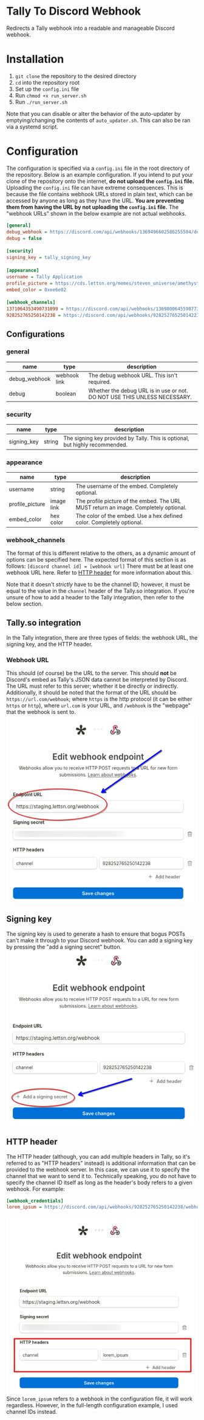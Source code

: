 # Tally To Discord Webhook
Redirects a Tally webhook into a readable and manageable Discord webhook.

# Installation
1. `git clone` the repository to the desired directory
2. `cd` into the repository root
3. Set up the `config.ini` file
4. Run `chmod +x run_server.sh`
5. Run `./run_server.sh`

Note that you can disable or alter the behavior of the auto-updater by emptying/changing the contents of 
`auto_updater.sh`. This can also be ran via a systemd script.

# Configuration
The configuration is specified via a `config.ini` file in the root directory of the repository. Below is an example
configuration. If you intend to put your clone of the repository onto the internet, **do not upload the `config.ini`
file.** Uploading the `config.ini` file can have extreme consequences. This is because the file contains webhook URLs
stored in plain text, which can be accessed by anyone as long as they have the URL. **You are preventing them from 
having the URL by not uploading the `config.ini` file.** The "webhook URLs" shown in the below example are not actual
webhooks.
```ini
[general]
debug_webhook = https://discord.com/api/webhooks/1369496602586255504/debug
debug = false

[security]
signing_key = tally_signing_key

[appearance]
username = Tally Application
profile_picture = https://cds.lettsn.org/memes/steven_universe/amethyst_consumes_steven_cropped.png
embed_color = 0xee6e02

[webhook_channels]
1371064353490731099 = https://discord.com/api/webhooks/1369800645598773340/webhook
928252765250142238 = https://discord.com/api/webhooks/928252765250142238/webhook2
```
## Configurations
### general
| name          | type         | description                                                                |
|---------------|--------------|----------------------------------------------------------------------------|
| debug_webhook | webhook link | The debug webhook URL. This isn't required.                                |
| debug         | boolean      | Whether the debug URL is in use or not. DO NOT USE THIS UNLESS NECESSARY.  |

### security
| name        | type   | description                                                                   |
|-------------|--------|-------------------------------------------------------------------------------|
| signing_key | string | The signing key provided by Tally. This is optional, but highly recommended.  |

### appearance
| name            | type       | description                                                                          |
|-----------------|------------|--------------------------------------------------------------------------------------|
| username        | string     | The username of the embed. Completely optional.                                      |
| profile_picture | image link | The profile picture of the embed. The URL MUST return an image. Completely optional. |
| embed_color     | hex color  | The color of the embed. Use a hex defined color. Completely optional.                |

### webhook_channels
The format of this is different relative to the others, as a dynamic amount of options can be specified here. The
expected format of this section is as follows:
`[discord channel id] = [webhook url]`
There must be at least one webhook URL here. Refer to [HTTP header](#http-header) for more information about this.

Note that it doesn't *strictly* have to be the channel ID; however, it must be equal to the value in the `channel`
header of the Tally.so integration. If you're unsure of how to add a header to the Tally integration, then refer to the
below section.

## Tally.so integration
In the Tally integration, there are three types of fields: the webhook URL, the signing key, and the HTTP header.

### Webhook URL
This should (of course) be the URL to the server. This should **not** be Discord's embed as Tally's JSON data
cannot be interpreted by Discord. The URL must refer to this server; whether it be directly or indirectly. Additionally,
it should be noted that the format of the URL should be `https://url.com/webhook`; where `https` is the http protocol
(it can be either `https` or `http`), where `url.com` is your URL, and `/webhook` is the "webpage" that the webhook is
sent to.
![endpoint url](/github_static/endpoint_url.png)

## Signing key
The signing key is used to generate a hash to ensure that bogus POSTs can't make it through to your Discord webhook.
You can add a signing key by pressing the "add a signing secret" button.
![signing secret image](/github_static/signing_secret.png)

## HTTP header
The HTTP header (although, you can add multiple headers in Tally, so it's referred to as "HTTP headers" instead) is
additional information that can be provided to the webhook server. In this case, we can use it to specify the channel
that we want to send it to. Technically speaking, you do not have to specify the channel ID itself as long as the
header's body refers to a given webhook. For example:
```ini
[webhook_credentials]
lorem_ipsum = https://discord.com/api/webhooks/928252765250142238/webhook2
```
![header image](/github_static/headers.png) \
Since `lorem_ipsum` refers to a webhook in the configuration file, it will work regardless. However, in the full-length
configuration example, I used channel IDs instead.
